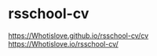 # rsschool-cv<br>
https://Whotislove.github.io/rsschool-cv/cv<br>
https://Whotislove.io/rsschool-cv/
